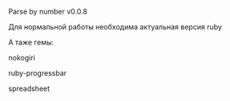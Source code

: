 Parse by number v0.0.8

Для нормальной работы необходима актуальная версия ruby

А таже гемы: 

nokogiri

ruby-progressbar

spreadsheet